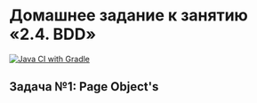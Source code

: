 # Домашнее задание к занятию «2.4. BDD»

[![Java CI with Gradle](https://github.com/eugensabanovskiy/BDDhw/actions/workflows/gradle.yml/badge.svg)](https://github.com/eugensabanovskiy/BDDhw/actions/workflows/gradle.yml)

## Задача №1: Page Object's
